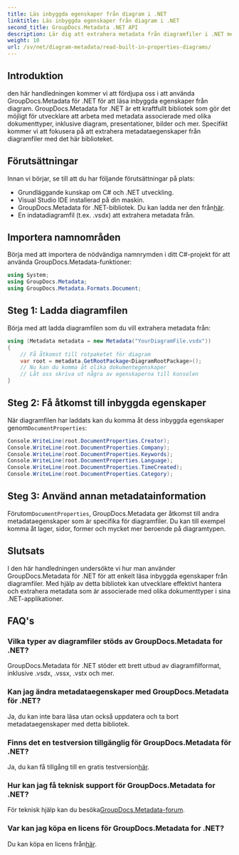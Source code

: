 ```yaml
---
title: Läs inbyggda egenskaper från diagram i .NET
linktitle: Läs inbyggda egenskaper från diagram i .NET
second_title: GroupDocs.Metadata .NET API
description: Lär dig att extrahera metadata från diagramfiler i .NET med hjälp av GroupDocs.Metadata. Förbättra dokumenthantering och analys effektivt.
weight: 10
url: /sv/net/diagram-metadata/read-built-in-properties-diagrams/
---
```

## Introduktion
den här handledningen kommer vi att fördjupa oss i att använda GroupDocs.Metadata för .NET för att läsa inbyggda egenskaper från diagram. GroupDocs.Metadata for .NET är ett kraftfullt bibliotek som gör det möjligt för utvecklare att arbeta med metadata associerade med olika dokumenttyper, inklusive diagram, presentationer, bilder och mer. Specifikt kommer vi att fokusera på att extrahera metadataegenskaper från diagramfiler med det här biblioteket.
## Förutsättningar
Innan vi börjar, se till att du har följande förutsättningar på plats:
- Grundläggande kunskap om C# och .NET utveckling.
- Visual Studio IDE installerad på din maskin.
-  GroupDocs.Metadata för .NET-bibliotek. Du kan ladda ner den från[här](https://releases.groupdocs.com/metadata/net/).
- En indatadiagramfil (t.ex. .vsdx) att extrahera metadata från.

## Importera namnområden
Börja med att importera de nödvändiga namnrymden i ditt C#-projekt för att använda GroupDocs.Metadata-funktioner:
```csharp
using System;
using GroupDocs.Metadata;
using GroupDocs.Metadata.Formats.Document;
```
## Steg 1: Ladda diagramfilen
Börja med att ladda diagramfilen som du vill extrahera metadata från:
```csharp
using (Metadata metadata = new Metadata("YourDiagramFile.vsdx"))
{
    // Få åtkomst till rotpaketet för diagram
    var root = metadata.GetRootPackage<DiagramRootPackage>();
    // Nu kan du komma åt olika dokumentegenskaper
    // Låt oss skriva ut några av egenskaperna till konsolen
}
```
## Steg 2: Få åtkomst till inbyggda egenskaper
 När diagramfilen har laddats kan du komma åt dess inbyggda egenskaper genom`DocumentProperties`:
```csharp
Console.WriteLine(root.DocumentProperties.Creator);
Console.WriteLine(root.DocumentProperties.Company);
Console.WriteLine(root.DocumentProperties.Keywords);
Console.WriteLine(root.DocumentProperties.Language);
Console.WriteLine(root.DocumentProperties.TimeCreated);
Console.WriteLine(root.DocumentProperties.Category);
```
## Steg 3: Använd annan metadatainformation
 Förutom`DocumentProperties`, GroupDocs.Metadata ger åtkomst till andra metadataegenskaper som är specifika för diagramfiler. Du kan till exempel komma åt lager, sidor, former och mycket mer beroende på diagramtypen.

## Slutsats
I den här handledningen undersökte vi hur man använder GroupDocs.Metadata för .NET för att enkelt läsa inbyggda egenskaper från diagramfiler. Med hjälp av detta bibliotek kan utvecklare effektivt hantera och extrahera metadata som är associerade med olika dokumenttyper i sina .NET-applikationer.

## FAQ's
### Vilka typer av diagramfiler stöds av GroupDocs.Metadata for .NET?
GroupDocs.Metadata för .NET stöder ett brett utbud av diagramfilformat, inklusive .vsdx, .vssx, .vstx och mer.
### Kan jag ändra metadataegenskaper med GroupDocs.Metadata för .NET?
Ja, du kan inte bara läsa utan också uppdatera och ta bort metadataegenskaper med detta bibliotek.
### Finns det en testversion tillgänglig för GroupDocs.Metadata för .NET?
 Ja, du kan få tillgång till en gratis testversion[här](https://releases.groupdocs.com/).
### Hur kan jag få teknisk support för GroupDocs.Metadata for .NET?
 För teknisk hjälp kan du besöka[GroupDocs.Metadata-forum](https://forum.groupdocs.com/c/metadata/14).
### Var kan jag köpa en licens för GroupDocs.Metadata for .NET?
 Du kan köpa en licens från[här](https://purchase.groupdocs.com/buy).